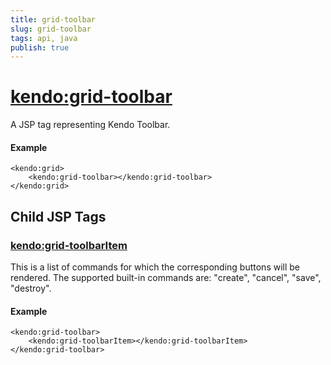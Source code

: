 ```yaml
---
title: grid-toolbar
slug: grid-toolbar
tags: api, java
publish: true
---
```


# <kendo:grid-toolbar>
A JSP tag representing Kendo Toolbar.

#### Example
    <kendo:grid>
        <kendo:grid-toolbar></kendo:grid-toolbar>
    </kendo:grid>


## Child JSP Tags

### [<kendo:grid-toolbarItem>](/api/wrappers/jsp/grid/toolbaritem)

This is a list of commands for which the corresponding buttons will be rendered.
The supported built-in commands are: "create", "cancel", "save", "destroy".

#### Example

    <kendo:grid-toolbar>
        <kendo:grid-toolbarItem></kendo:grid-toolbarItem>
    </kendo:grid-toolbar>
 
